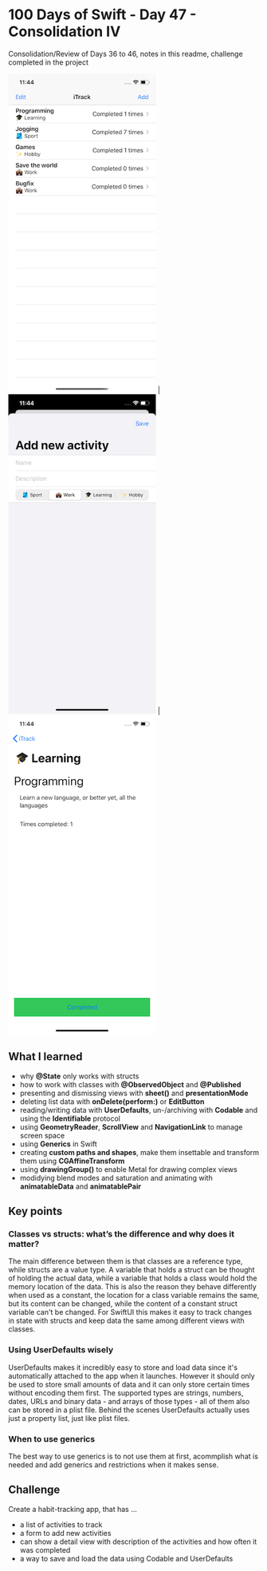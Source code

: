 # 100 Days of Swift - Day 47 - Consolidation IV
Consolidation/Review of Days 36 to 46, notes in this readme, challenge completed in the project

![App screenshot](iTrack1.png) | ![App screenshot](iTrack2.png) | ![App screenshot](iTrack3.png)


## What I learned
- why **@State** only works with structs
- how to work with classes with **@ObservedObject** and **@Published**
- presenting and dismissing views with **sheet()** and **presentationMode**
- deleting list data with **onDelete(perform:)** or **EditButton**
- reading/writing data with **UserDefaults**, un-/archiving with **Codable** and using the **Identifiable** protocol
- using **GeometryReader**, **ScrollView** and **NavigationLink** to manage screen space
- using **Generics** in Swift
- creating **custom paths and shapes**, make them insettable and transform them using **CGAffineTransform**
- using **drawingGroup()** to enable Metal for drawing complex views
- modidying blend modes and saturation and animating with **animatableData** and **animatablePair**

## Key points
### Classes vs structs: what’s the difference and why does it matter?
The main difference between them is that classes are a reference type, while structs are a value type.
A variable that holds a struct can be thought of holding the actual data, while a variable that holds a class would hold the memory location of the data.
This is also the reason they behave differently when used as a constant, the location for a class variable remains the same, but its content can be changed, while the content of a constant struct variable can't be changed.
For SwiftUI this makes it easy to track changes in state with structs and keep data the same among different views with classes.

### Using UserDefaults wisely
UserDefaults makes it incredibly easy to store and load data since it's automatically attached to the app when it launches.
However it should only be used to store small amounts of data and it can only store certain times without encoding them first.
The supported types are strings, numbers, dates, URLs and binary data - and arrays of those types - all of them also can be stored in a plist file.
Behind the scenes UserDefaults actually uses just a property list, just like plist files.

### When to use generics
The best way to use generics is to not use them at first, acommplish what is needed and add generics and restrictions when it makes sense.

## Challenge
Create a habit-tracking app, that has ...
- a list of activities to track
- a form to add new activities
- can show a detail view with description of the activities and how often it was completed
- a way to save and load the data using Codable and UserDefaults
